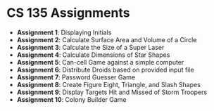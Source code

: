 # CS 135 Assignments
- **Assignment 1**: Displaying Initials
- **Assignment 2**: Calculate Surface Area and Volume of a Circle
- **Assignment 3**: Calculate the Size of a Super Laser
- **Assignment 4**: Calculate Dimensions of Star Shapes
- **Assignment 5**: Can-cell Game against a simple computer
- **Assignment 6**: Distribute Droids based on provided input file
- **Assignment 7**: Password Guesser Game
- **Assignment 8**: Create Figure Eight, Triangle, and Slash Shapes
- **Assignment 9**: Display Targets Hit and Missed of Storm Troopers
- **Assignment 10**: Colony Builder Game